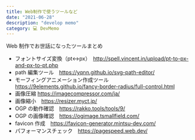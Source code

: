 ```yaml
---
title: Web制作で使うツールなど
date: "2021-06-28"
description: "develop memo"
category: 💻 DevMemo
---
```


Web 制作でお世話になったツールまとめ

- フォントサイズ変換（pt↔px）　http://spell.vincent.in/upload/pt-to-px-and-px-to-pt.php
- path 編集ツール　https://yqnn.github.io/svg-path-editor/
- モーフィングアニメーション作成ツール　https://9elements.github.io/fancy-border-radius/full-control.html
- 画像圧縮 https://imagecompressor.com/ja/
- 画像縮小　https://resizer.myct.jp/
- OGP の動作確認　https://rakko.tools/tools/9/
- OGP の画像確認　https://ogimage.tsmallfield.com/
- favicon 作成　https://favicon-generator.mintsu-dev.com/
- パフォーマンスチェック　https://pagespeed.web.dev/
